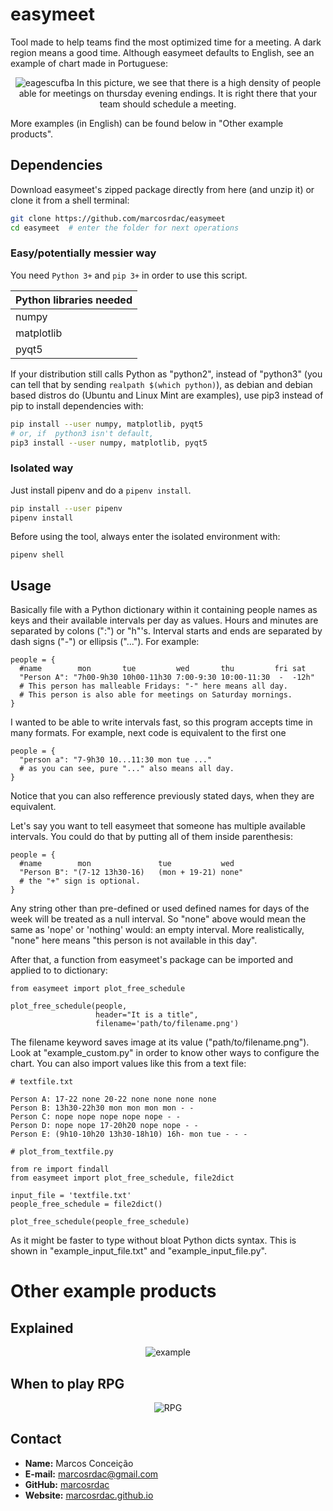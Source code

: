 # easymeet

Tool made to help teams find the most optimized time for a meeting. A dark region means a good time. Although easymeet defaults to English, see an example of chart made in Portuguese:

<p align="center"><img src="example/eagescufba.png" alt="eagescufba">
In this picture, we see that there is a high density of people able for meetings on thursday evening endings. It is right there that your team should schedule a meeting.

More examples (in English) can be found below in "Other example products".


## Dependencies

Download easymeet's zipped package directly from here (and unzip it) or clone it from a shell terminal:
```sh
git clone https://github.com/marcosrdac/easymeet
cd easymeet  # enter the folder for next operations
```

### Easy/potentially messier way

You need `Python 3+` and `pip 3+` in order to use this script.

| Python libraries needed |
| - |
| numpy |
| matplotlib |
| pyqt5 |

If your distribution still calls Python as "python2", instead of "python3" (you can tell that by sending `realpath $(which python)`), as debian and debian based distros do (Ubuntu and Linux Mint are examples), use pip3 instead of pip to install dependencies with:

```sh
pip install --user numpy, matplotlib, pyqt5
# or, if  python3 isn't default,
pip3 install --user numpy, matplotlib, pyqt5
```

### Isolated way

Just install pipenv and do a `pipenv install`.
```sh
pip install --user pipenv
pipenv install
```

Before using the tool, always enter the isolated environment with:
```
pipenv shell
```


## Usage

Basically file with a Python dictionary within it containing people names as keys and their available intervals per day as values. Hours and minutes are separated by colons (":") or "h"'s. Interval starts and ends are separated by dash signs ("-") or ellipsis ("..."). For example:

```
people = {
  #name        mon       tue         wed       thu         fri sat
  "Person A": "7h00-9h30 10h00-11h30 7:00-9:30 10:00-11:30  -  -12h"
  # This person has malleable Fridays: "-" here means all day.
  # This person is also able for meetings on Saturday mornings.
}
```

I wanted to be able to write intervals fast, so this program accepts time in many formats. For example, next code is equivalent to the first one

```
people = {
  "person a": "7-9h30 10...11:30 mon tue ..."
  # as you can see, pure "..." also means all day.
}
```

Notice that you can also refference previously stated days, when they are equivalent.

Let's say you want to tell easymeet that someone has multiple available intervals. You could do that by putting all of them inside parenthesis:

```
people = {
  #name        mon               tue           wed
  "Person B": "(7-12 13h30-16)   (mon + 19-21) none"
  # the "+" sign is optional.
}
```

Any string other than pre-defined or used defined names for days of the week will be treated as a null interval. So "none" above would mean the same as 'nope' or 'nothing' would: an empty interval. More realistically, "none" here means "this person is not available in this day".

After that, a function from easymeet's package can be imported and applied to to dictionary:
```
from easymeet import plot_free_schedule

plot_free_schedule(people,
                   header="It is a title",
                   filename='path/to/filename.png')
```

The filename keyword saves image at its value ("path/to/filename.png"). Look at "example_custom.py" in order to know other ways to configure the chart. You can also import values like this from a text file:

```
# textfile.txt

Person A: 17-22 none 20-22 none none none none
Person B: 13h30-22h30 mon mon mon mon - -
Person C: nope nope nope nope nope - -
Person D: nope nope 17-20h20 nope nope - -
Person E: (9h10-10h20 13h30-18h10) 16h- mon tue - - -
```

```
# plot_from_textfile.py

from re import findall
from easymeet import plot_free_schedule, file2dict

input_file = 'textfile.txt'
people_free_schedule = file2dict()

plot_free_schedule(people_free_schedule)
```

As it might be faster to type without bloat Python dicts syntax. This is shown in "example_input_file.txt" and "example_input_file.py".


# Other example products

## Explained
<p align="center"><img src="example/example.png" alt="example">

## When to play RPG
<p align="center"><img src="example/ardur.png" alt="RPG">


## Contact

  - **Name:** Marcos Conceição
  - **E-mail:** [marcosrdac@gmail.com](mailto:marcosrdac@gmail.com)
  - **GitHub:** [marcosrdac](github.com/marcosrdac)
  - **Website:** [marcosrdac.github.io](http://marcosrdac.github.io)
